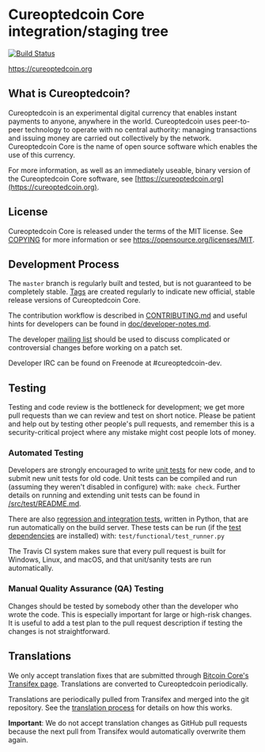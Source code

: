 Cureoptedcoin Core integration/staging tree
=====================================

[![Build Status](https://travis-ci.org/cureoptedcoin-project/cureoptedcoin.svg?branch=master)](https://travis-ci.org/cureoptedcoin-project/cureoptedcoin)

https://cureoptedcoin.org

What is Cureoptedcoin?
----------------

Cureoptedcoin is an experimental digital currency that enables instant payments to
anyone, anywhere in the world. Cureoptedcoin uses peer-to-peer technology to operate
with no central authority: managing transactions and issuing money are carried
out collectively by the network. Cureoptedcoin Core is the name of open source
software which enables the use of this currency.

For more information, as well as an immediately useable, binary version of
the Cureoptedcoin Core software, see [https://cureoptedcoin.org](https://cureoptedcoin.org).

License
-------

Cureoptedcoin Core is released under the terms of the MIT license. See [COPYING](COPYING) for more
information or see https://opensource.org/licenses/MIT.

Development Process
-------------------

The `master` branch is regularly built and tested, but is not guaranteed to be
completely stable. [Tags](https://github.com/cureoptedcoin-project/cureoptedcoin/tags) are created
regularly to indicate new official, stable release versions of Cureoptedcoin Core.

The contribution workflow is described in [CONTRIBUTING.md](CONTRIBUTING.md)
and useful hints for developers can be found in [doc/developer-notes.md](doc/developer-notes.md).

The developer [mailing list](https://groups.google.com/forum/#!forum/cureoptedcoin-dev)
should be used to discuss complicated or controversial changes before working
on a patch set.

Developer IRC can be found on Freenode at #cureoptedcoin-dev.

Testing
-------

Testing and code review is the bottleneck for development; we get more pull
requests than we can review and test on short notice. Please be patient and help out by testing
other people's pull requests, and remember this is a security-critical project where any mistake might cost people
lots of money.

### Automated Testing

Developers are strongly encouraged to write [unit tests](src/test/README.md) for new code, and to
submit new unit tests for old code. Unit tests can be compiled and run
(assuming they weren't disabled in configure) with: `make check`. Further details on running
and extending unit tests can be found in [/src/test/README.md](/src/test/README.md).

There are also [regression and integration tests](/test), written
in Python, that are run automatically on the build server.
These tests can be run (if the [test dependencies](/test) are installed) with: `test/functional/test_runner.py`

The Travis CI system makes sure that every pull request is built for Windows, Linux, and macOS, and that unit/sanity tests are run automatically.

### Manual Quality Assurance (QA) Testing

Changes should be tested by somebody other than the developer who wrote the
code. This is especially important for large or high-risk changes. It is useful
to add a test plan to the pull request description if testing the changes is
not straightforward.

Translations
------------

We only accept translation fixes that are submitted through [Bitcoin Core's Transifex page](https://www.transifex.com/projects/p/bitcoin/).
Translations are converted to Cureoptedcoin periodically.

Translations are periodically pulled from Transifex and merged into the git repository. See the
[translation process](doc/translation_process.md) for details on how this works.

**Important**: We do not accept translation changes as GitHub pull requests because the next
pull from Transifex would automatically overwrite them again.
